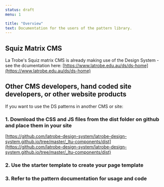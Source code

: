 ```yaml
---
status: draft
menu: 1

title: "Overview"
text: Documentation for the users of the pattern library.
---
```


## Squiz Matrix CMS

La Trobe's Squiz matrix CMS is already making use of the Design System - see the dcumentation here: [https://www.latrobe.edu.au/ds/ds-home](https://www.latrobe.edu.au/ds/ds-home)


## Other CMS developers, hand coded site developers, or other website products

If you want to use the DS patterns in another CMS or site:

### 1. Download the CSS and JS files from the dist folder on github and place them in your site

[https://github.com/latrobe-design-system/latrobe-design-system.github.io/tree/master/_ltu-components/dist](https://github.com/latrobe-design-system/latrobe-design-system.github.io/tree/master/_ltu-components/dist)

### 2. Use the starter template to create your page template

### 3. Refer to the pattern documentation for usage and code
